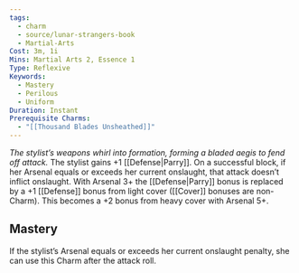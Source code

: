 ```yaml
---
tags:
  - charm
  - source/lunar-strangers-book
  - Martial-Arts
Cost: 3m, 1i
Mins: Martial Arts 2, Essence 1
Type: Reflexive
Keywords:
  - Mastery
  - Perilous
  - Uniform
Duration: Instant
Prerequisite Charms:
  - "[[Thousand Blades Unsheathed]]"
---
```

*The stylist’s weapons whirl into formation, forming a bladed aegis to fend off attack.*
The stylist gains +1 [[Defense|Parry]]. On a successful block, if her Arsenal equals or exceeds her current onslaught, that attack doesn’t inflict onslaught.
With Arsenal 3+ the [[Defense|Parry]] bonus is replaced by a +1 [[Defense]] bonus from light cover ([[Cover]] bonuses are non-Charm). This becomes a +2 bonus from heavy cover with Arsenal 5+.
## Mastery
If the stylist’s Arsenal equals or exceeds her current onslaught penalty, she can use this Charm after the attack roll.